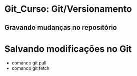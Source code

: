 # Git_Curso: Git/Versionamento

## Gravando mudanças no repositório

# Salvando modificações no Git

* comando git pull
* comando git fetch
